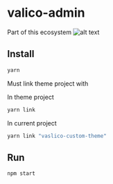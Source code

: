 # valico-admin

Part of this ecosystem
![alt text](https://raw.githubusercontent.com/pierrotagency/valico-admin/doc/ecosystem.png)


## Install
```bash
yarn
```
Must link theme project with

In theme project
```bash
yarn link
```

In current project
```bash
yarn link "vaslico-custom-theme"
```

## Run
```bash
npm start
```